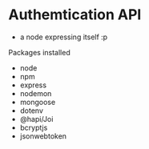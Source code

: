 # Authemtication API
- a node expressing itself :p

Packages installed
- node
- npm
- express
- nodemon
- mongoose
- dotenv
- @hapi/Joi
- bcryptjs
- jsonwebtoken